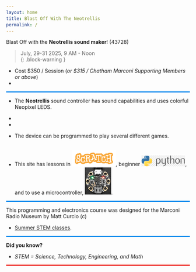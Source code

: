 ```yaml
---
layout: home
title: Blast Off With The Neotrellis
permalink: /
---
```


Blast Off with the **Neotrellis sound maker**! (43728)

> July, 29-31 2025, 9 AM - Noon  
{: .block-warning }  

- Cost \$350 / Session (*or $315 / Chatham Marconi Supporting Members or above*)
- 
<hr style="background-color: rgb(5, 133, 237); height: 3px;">

- The **Neotrellis** sound controller has sound capabilities and uses colorful Neopixel LEDS.
- 
- 
-  The device can be programmed to play several different games.<br><br>

- This site has lessons in <img src="/_images/scratch/scratch-word.png" width="25%" />, beginner <img src="/_images/python/python-word2.png" width="25%" />, and to use a microcontroller, <img src="/_images/parts/gemma.png" width="15%" />.

<hr style="background-color: rgb(5, 133, 237); height: 3px;">

This programming and electronics course was designed for the Marconi Radio Museum by Matt Curcio (c) 
- [Summer STEM classes](https://www.chathammarconi.org/summer-stem-classes).

<hr style="background-color: rgb(5, 133, 237); height: 3px;">

**Did you know?**
- *STEM = Science, Technology, Engineering, and Math*

<hr style="background-color: rgb(237, 24, 5); height: 3px;">